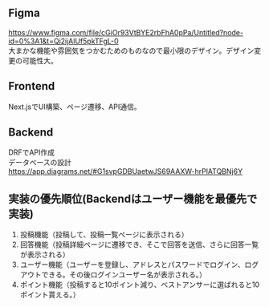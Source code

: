 
## Figma
https://www.figma.com/file/cGiOr93VtBYE2rbFhA0pPa/Untitled?node-id=0%3A1&t=Qi2ijAlUf5pkTFgL-0
</br>大まかな機能や雰囲気をつかむためのものなので最小限のデザイン。デザイン変更の可能性大。

## Frontend
Next.jsでUI構築、ページ遷移、API通信。

## Backend
DRFでAPI作成<br>
データベースの設計<br>
https://app.diagrams.net/#G1svpGDBUaetwJS69AAXW-hrPlATQBNj6Y

## 実装の優先順位(Backendはユーザー機能を最優先で実装)
1. 投稿機能（投稿して、投稿一覧ページに表示される）
2. 回答機能（投稿詳細ページに遷移でき、そこで回答を送信、さらに回答一覧が表示される）
3. ユーザー機能（ユーザーを登録し、アドレスとパスワードでログイン、ログアウトできる。その後ログインユーザー名が表示される。）
4. ポイント機能（投稿すると10ポイント減り、ベストアンサーに選ばれると10ポイント貰える。）

